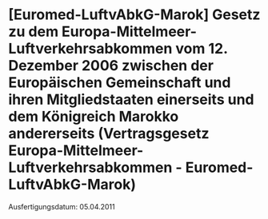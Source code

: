 # [Euromed-LuftvAbkG-Marok] Gesetz zu dem Europa-Mittelmeer-Luftverkehrsabkommen vom 12. Dezember 2006 zwischen der Europäischen Gemeinschaft und ihren Mitgliedstaaten einerseits und dem Königreich Marokko andererseits  (Vertragsgesetz Europa-Mittelmeer-Luftverkehrsabkommen - Euromed-LuftvAbkG-Marok)

Ausfertigungsdatum: 05.04.2011

 